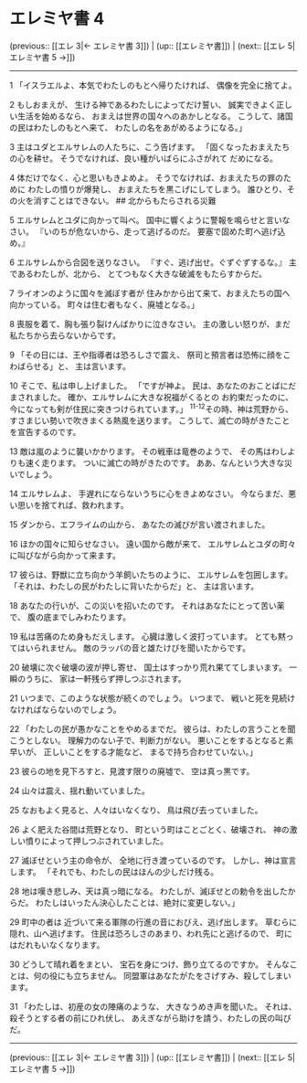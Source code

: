 # エレミヤ書 4

(previous:: [[エレ 3|← エレミヤ書 3]]) | (up:: [[エレミヤ書]]) | (next:: [[エレ 5|エレミヤ書 5 →]])

***


1 「イスラエルよ、本気でわたしのもとへ帰りたければ、 偶像を完全に捨てよ。 

2 もしおまえが、 生ける神であるわたしによってだけ誓い、 誠実できよく正しい生活を始めるなら、 おまえは世界の国々へのあかしとなる。 こうして、諸国の民はわたしのもとへ来て、 わたしの名をあがめるようになる。」 

3 主はユダとエルサレムの人たちに、こう告げます。 「固くなったおまえたちの心を耕せ。 そうでなければ、良い種がいばらにふさがれて だめになる。 

4 体だけでなく、心と思いもきよめよ。 そうでなければ、おまえたちの罪のために わたしの憤りが爆発し、 おまえたちを黒こげにしてしまう。 誰ひとり、その火を消すことはできない。 ## 北からもたらされる災難 

5 エルサレムとユダに向かって叫べ。 国中に響くように警報を鳴らせと言いなさい。 『いのちが危ないから、走って逃げるのだ。 要塞で固めた町へ逃げ込め。』 

6 エルサレムから合図を送りなさい。 『すぐ、逃げ出せ。ぐずぐずするな。』 主であるわたしが、北から、 とてつもなく大きな破滅をもたらすからだ。 

7 ライオンのように国々を滅ぼす者が 住みかから出て来て、おまえたちの国へ向かっている。 町々は住む者もなく、廃墟となる。」 

8 喪服を着て、胸も張り裂けんばかりに泣きなさい。 主の激しい怒りが、まだ私たちから去らないからです。 

9 「その日には、王や指導者は恐ろしさで震え、 祭司と預言者は恐怖に顔をこわばらせる」と、 主は言います。 

10 そこで、私は申し上げました。 「ですが神よ。 民は、あなたのおことばにだまされました。 確か、エルサレムに大きな祝福がくるとの お約束だったのに、 今になっても剣が住民に突きつけられています。」 <sup class="versenum">11-12</sup>その時、神は荒野から、 すさまじい勢いで吹きまくる熱風を送ります。 こうして、滅亡の時がきたことを宣告するのです。 

13 敵は嵐のように襲いかかります。 その戦車は竜巻のようで、 その馬はわしよりも速く走ります。 ついに滅亡の時がきたのです。 ああ、なんという大きな災いでしょう。 

14 エルサレムよ、 手遅れにならないうちに心をきよめなさい。 今ならまだ、悪い思いを捨てれば、救われます。 

15 ダンから、エフライムの山から、 あなたの滅びが言い渡されました。 

16 ほかの国々に知らせなさい。 遠い国から敵が来て、 エルサレムとユダの町々に叫びながら向かって来ます。 

17 彼らは、野獣に立ち向かう羊飼いたちのように、 エルサレムを包囲します。 「それは、わたしの民がわたしに背いたからだ」と、 主は言います。 

18 あなたの行いが、この災いを招いたのです。 それはあなたにとって苦い薬で、 腹の底までしみわたります。 

19 私は苦痛のため身もだえします。 心臓は激しく波打っています。 とても黙ってはいられません。 敵のラッパの音と雄たけびを聞いたからです。 

20 破壊に次ぐ破壊の波が押し寄せ、 国土はすっかり荒れ果ててしまいます。 一瞬のうちに、 家は一軒残らず押しつぶされます。 

21 いつまで、このような状態が続くのでしょう。 いつまで、 戦いと死を見続けなければならないのでしょう。 

22 「わたしの民が愚かなことをやめるまでだ。 彼らは、わたしの言うことを聞こうとしない。 理解力のない子で、判断力がない。 悪いことをするとなると素早いが、 正しいことをする才能など、 まるで持ち合わせていない。」 

23 彼らの地を見下ろすと、見渡す限りの廃墟で、 空は真っ黒です。 

24 山々は震え、揺れ動いていました。 

25 なおもよく見ると、人々はいなくなり、 鳥は飛び去っていました。 

26 よく肥えた谷間は荒野となり、 町という町はことごとく、破壊され、 神の激しい憤りによって押しつぶされていました。 

27 滅ぼせという主の命令が、 全地に行き渡っているのです。 しかし、神は宣言します。 「それでも、わたしの民はほんの少しだけ残る。 

28 地は嘆き悲しみ、天は真っ暗になる。 わたしが、滅ぼせとの勅令を出したからだ。 わたしはいったん決心したことは、絶対に変更しない。」 

29 町中の者は 近づいて来る軍隊の行進の音におびえ、逃げ出します。 草むらに隠れ、山へ逃げます。 住民は恐ろしさのあまり、われ先にと逃げるので、 町にはだれもいなくなります。 

30 どうして晴れ着をまとい、 宝石を身につけ、飾り立てるのですか。 そんなことは、何の役にも立ちません。 同盟軍はあなたがたをさげすみ、殺してしまいます。 

31 「わたしは、初産の女の陣痛のような、 大きなうめき声を聞いた。 それは、殺そうとする者の前にひれ伏し、 あえぎながら助けを請う、わたしの民の叫びだ。

***

(previous:: [[エレ 3|← エレミヤ書 3]]) | (up:: [[エレミヤ書]]) | (next:: [[エレ 5|エレミヤ書 5 →]])
